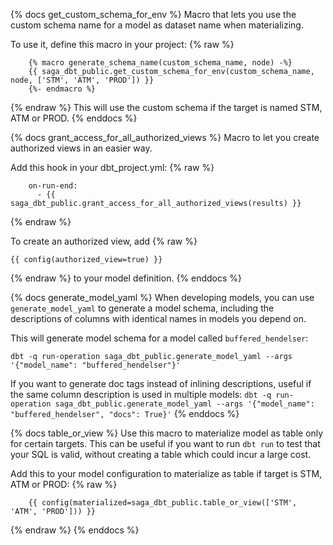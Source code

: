 {% docs get_custom_schema_for_env %}
Macro that lets you use the custom schema name for a model as dataset name when materializing.

To use it, define this macro in your project:
{% raw %}
```
    {% macro generate_schema_name(custom_schema_name, node) -%}
    {{ saga_dbt_public.get_custom_schema_for_env(custom_schema_name, node, ['STM', 'ATM', 'PROD']) }}
    {%- endmacro %}
```
{% endraw %}
This will use the custom schema if the target is named STM, ATM or PROD.
{% enddocs %}


{% docs grant_access_for_all_authorized_views %}
Macro to let you create authorized views in an easier way.

Add this hook in your dbt_project.yml:
{% raw %}
```
    on-run-end: 
      - {{ saga_dbt_public.grant_access_for_all_authorized_views(results) }}
```
{% endraw %}

To create an authorized view, add
{% raw %}
```
{{ config(authorized_view=true) }}
```
{% endraw %}
to your model definition.
{% enddocs %}


{% docs generate_model_yaml %}
When developing models, you can use `generate_model_yaml` to generate a model schema, including the descriptions of columns with identical names in models you depend on.

This will generate model schema for a model called `buffered_hendelser`:

`dbt -q run-operation saga_dbt_public.generate_model_yaml --args '{"model_name": "buffered_hendelser"}'`

If you want to generate doc tags instead of inlining descriptions, useful if the same column description is used in multiple models:
`dbt -q run-operation saga_dbt_public.generate_model_yaml --args '{"model_name": "buffered_hendelser", "docs": True}'`
{% enddocs %}


{% docs table_or_view %}
Use this macro to materialize model as table only for certain targets.
This can be useful if you want to run `dbt run` to test that your SQL is valid, without creating a table which could incur a large cost.

Add this to your model configuration to materialize as table if target is STM, ATM or PROD:
{% raw %}
```
    {{ config(materialized=saga_dbt_public.table_or_view(['STM', 'ATM', 'PROD'])) }}
```
{% endraw %}
{% enddocs %}
